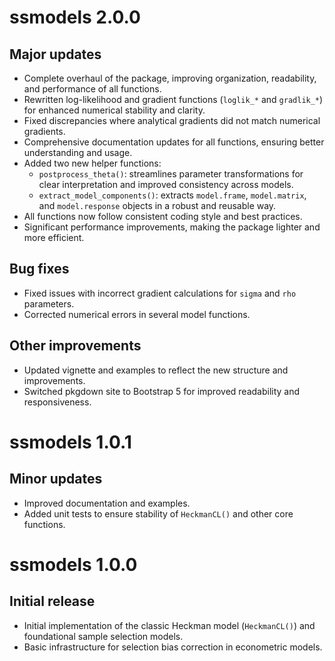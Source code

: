 # ssmodels 2.0.0

## Major updates
- Complete overhaul of the package, improving organization, readability, and performance of all functions.
- Rewritten log-likelihood and gradient functions (`loglik_*` and `gradlik_*`) for enhanced numerical stability and clarity.
- Fixed discrepancies where analytical gradients did not match numerical gradients.
- Comprehensive documentation updates for all functions, ensuring better understanding and usage.
- Added two new helper functions:
  - `postprocess_theta()`: streamlines parameter transformations for clear interpretation and improved consistency across models.
  - `extract_model_components()`: extracts `model.frame`, `model.matrix`, and `model.response` objects in a robust and reusable way.
- All functions now follow consistent coding style and best practices.
- Significant performance improvements, making the package lighter and more efficient.

## Bug fixes
- Fixed issues with incorrect gradient calculations for `sigma` and `rho` parameters.
- Corrected numerical errors in several model functions.

## Other improvements
- Updated vignette and examples to reflect the new structure and improvements.
- Switched pkgdown site to Bootstrap 5 for improved readability and responsiveness.

# ssmodels 1.0.1

## Minor updates
- Improved documentation and examples.
- Added unit tests to ensure stability of `HeckmanCL()` and other core functions.

# ssmodels 1.0.0

## Initial release
- Initial implementation of the classic Heckman model (`HeckmanCL()`) and foundational sample selection models.
- Basic infrastructure for selection bias correction in econometric models.
